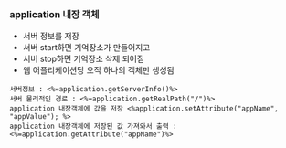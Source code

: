 ### application 내장 객체
- 서버 정보를 저장
- 서버 start하면 기억장소가 만들어지고
- 서버 stop하면 기억장소 삭제 되어짐
- 웹 어플리케이션당 오직 하나의 객체만 생성됨
```
서버정보 : <%=application.getServerInfo()%>
서버 물리적인 경로 : <%=application.getRealPath("/")%>
application 내장객체에 값을 저장 <%application.setAttribute("appName", "appValue"); %>
application 내장객체에 저장된 값 가져와서 출력 : <%=application.getAttribute("appName")%>
```